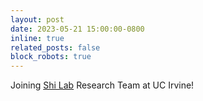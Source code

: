 ```yaml
---
layout: post
date: 2023-05-21 15:00:00-0800
inline: true
related_posts: false
block_robots: true
---
```


Joining [Shi Lab](https://www.shilab.bio.uci.edu/) Research Team at UC Irvine!
